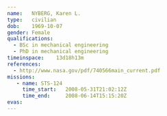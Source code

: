 ```yaml
---
name:	NYBERG, Karen L.
type:	civilian
dob:	1969-10-07
gender:	Female
qualifications:
  - BSc in mechanical engineering
  - PhD in mechanical engineering
timeinspace:	13d18h13m
references:
  - http://www.nasa.gov/pdf/740566main_current.pdf
missions:
   - name: STS-124
     time_start:   2008-05-31T21:02:12Z
     time_end:     2008-06-14T15:15:20Z
evas:
---
```


